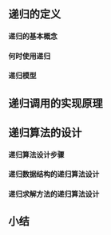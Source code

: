 ## 递归的定义

#### 递归的基本概念

#### 何时使用递归

#### 递归模型

## 递归调用的实现原理

## 递归算法的设计

#### 递归算法设计步骤

#### 递归数据结构的递归算法设计

#### 递归求解方法的递归算法设计

## 小结

